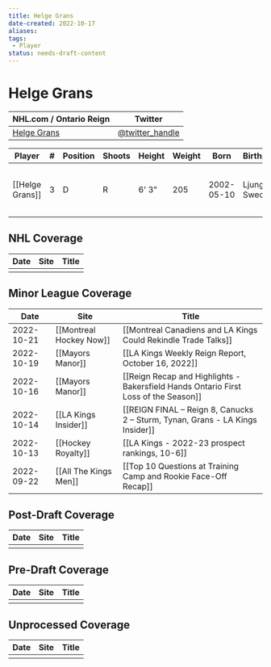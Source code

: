 ```yaml
---
title: Helge Grans
date-created: 2022-10-17
aliases: 
tags:
 - Player
status: needs-draft-content
---
```


# Helge Grans

| NHL.com / Ontario Reign | Twitter                                 |
| ----------------------- | --------------------------------------- |
| [Helge Grans]()           | [@twitter_handle](https://twitter.com/) | 

| Player | \#  | Position | Shoots | Height | Weight | Born | Birthplace | Draft |
| ------ | --- | -------- | ------ | ------ | ------ | ---- | ---------- | ----- |
| [[Helge Grans]] | 3 | D | R | 6' 3" | 205 | 2002-05-10 | Ljungby, Sweden | LAK 2nd RD, 2020 (35th)



## NHL  Coverage
| Date | Site | Title |
| ---- | ---- | ----- |
|      |      |       |



## Minor League Coverage
| Date       | Site                    | Title                                                                               |
| ---------- | ----------------------- | ----------------------------------------------------------------------------------- |
| 2022-10-21 | [[Montreal Hockey Now]] | [[Montreal Canadiens and LA Kings Could Rekindle Trade Talks]]                      |
| 2022-10-19 | [[Mayors Manor]]        | [[LA Kings Weekly Reign Report, October 16, 2022]]                                  |
| 2022-10-16 | [[Mayors Manor]]        | [[Reign Recap and Highlights - Bakersfield Hands Ontario First Loss of the Season]] |
| 2022-10-14 | [[LA Kings Insider]]    | [[REIGN FINAL – Reign 8, Canucks 2 – Sturm, Tynan, Grans - LA Kings Insider]]       |
| 2022-10-13 | [[Hockey Royalty]]      | [[LA Kings - 2022-23 prospect rankings, 10-6]]                                      |
| 2022-09-22 | [[All The Kings Men]] | [[Top 10 Questions at Training Camp and Rookie Face-Off Recap]]



## Post-Draft Coverage
| Date | Site | Title |
| ---- | ---- | ----- |
|      |      |       |



## Pre-Draft Coverage
| Date | Site | Title |
| ---- | ---- | ----- |
|      |      |       |


## Unprocessed Coverage
| Date | Site | Title |
| ---- | ---- | ----- |
|      |      |       |
